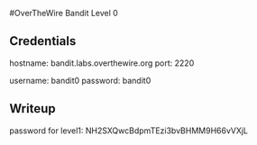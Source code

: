 #OverTheWire Bandit Level 0

## Credentials
hostname: bandit.labs.overthewire.org
port: 2220

username: bandit0
password: bandit0


## Writeup
password for level1: NH2SXQwcBdpmTEzi3bvBHMM9H66vVXjL

